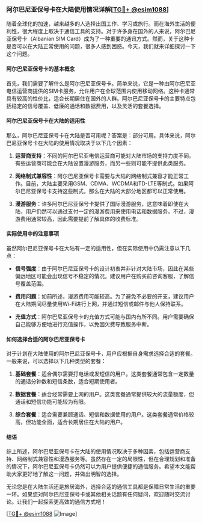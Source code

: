 ### 阿尔巴尼亚保号卡在大陆使用情况详解[[TG💪+ @esim1088](https://t.me/s/esim1088)]

随着全球化的加速，越来越多的人选择出国工作、学习或旅行。而在海外生活的便利性，很大程度上取决于通信工具的支持。对于许多身在国外的人来说，阿尔巴尼亚保号卡（Albanian SIM Card）成为了一种重要的通讯方式。然而，关于这种卡是否可以在大陆正常使用的问题，很多人感到困惑。今天，我们就来详细探讨一下这个问题。

#### 阿尔巴尼亚保号卡的基本概念

首先，我们需要了解什么是阿尔巴尼亚保号卡。简单来说，它是一种由阿尔巴尼亚电信运营商提供的SIM卡服务，允许用户在全球范围内使用移动网络。这种卡通常具有较高的性价比，适合长期居住在国外的人群。阿尔巴尼亚保号卡的主要特点包括稳定的信号覆盖、低廉的通话和数据费用，以及灵活的套餐选择。

#### 阿尔巴尼亚保号卡在大陆的适用性

那么，阿尔巴尼亚保号卡在大陆是否可用呢？答案是：部分可用。具体来说，阿尔巴尼亚保号卡在大陆的使用情况取决于以下几个因素：

1. **运营商支持**：不同的阿尔巴尼亚电信运营商可能对大陆市场的支持力度不同。有些运营商可能会在大陆设置漫游服务，而另一些则可能不提供此类服务。
   
2. **网络制式兼容性**：阿尔巴尼亚保号卡需要与大陆的网络制式兼容才能正常工作。目前，大陆主要采用GSM、CDMA、WCDMA和TD-LTE等制式。如果阿尔巴尼亚保号卡支持这些制式，那么在大陆的大部分地区都可以正常使用。

3. **漫游服务**：许多阿尔巴尼亚保号卡提供了国际漫游服务，这意味着即使在大陆，用户仍然可以通过支付一定的漫游费用来使用电话和数据服务。不过，漫游费用通常较高，因此需要提前了解具体的收费标准。

#### 实际使用中的注意事项

虽然阿尔巴尼亚保号卡在大陆有一定的适用性，但在实际使用中仍需注意以下几点：

- **信号强度**：由于阿尔巴尼亚保号卡的设计初衷并非针对大陆市场，因此在某些偏远地区可能会出现信号不稳定的情况。建议用户在购买前咨询客服，了解信号覆盖范围。

- **费用问题**：如前所述，漫游费用可能较高。为了避免不必要的开支，建议用户在大陆期间尽量使用Wi-Fi进行上网，并通过短信或邮件与他人保持联系。

- **充值方式**：阿尔巴尼亚保号卡的充值方式可能与国内有所不同。用户需要确保自己能够方便地进行充值操作，以免因欠费导致服务中断。

#### 如何选择合适的阿尔巴尼亚保号卡

对于计划在大陆使用的阿尔巴尼亚保号卡，用户应根据自身需求选择合适的套餐。一般来说，可以选择以下几种类型的套餐：

1. **基础套餐**：适合偶尔需要打电话或发短信的用户。这类套餐通常包含一定数量的通话分钟数和短信条数，适合短期使用者。

2. **数据套餐**：适合经常需要上网的用户。这类套餐通常提供较大的流量额度，但通话和短信功能可能较为有限。

3. **综合套餐**：适合需要兼顾通话、短信和数据使用的用户。这类套餐通常价格较高，但功能全面，适合长期居住在大陆的用户。

#### 结语

综上所述，阿尔巴尼亚保号卡在大陆的使用情况取决于多种因素，包括运营商支持、网络制式兼容性和漫游服务等。虽然存在一定的局限性，但在合理规划和准备的情况下，阿尔巴尼亚保号卡仍然可以为用户提供便捷的通信服务。希望本文能帮助大家更好地了解这一问题，并做出明智的选择。

无论您是在大陆生活还是旅居海外，选择合适的通信工具都是保障日常生活的重要一环。如果您对阿尔巴尼亚保号卡或其他相关话题有任何疑问，欢迎随时交流讨论。让我们一起探索更高效的通信方式吧！

[[TG💪+ @esim1088](https://t.me/s/esim1088) ![Image](https://i.postimg.cc/4NQfJmqS/Snipaste-2025-05-13-00-14-12.png)]